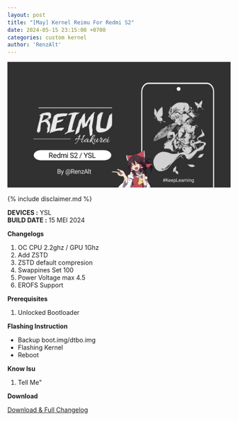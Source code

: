 ```yaml
---
layout: post
title: "[May] Kernel Reimu For Redmi S2"
date: 2024-05-15 23:15:00 +0700
categories: custom kernel
author: 'RenzAlt'
---
```

![Tenshin Banner](/assets/images/banner/reimu.jpg)

{% include disclaimer.md %}

**DEVICES :** YSL<br>
**BUILD DATE :** 15 MEI 2024<br>

**Changelogs**
<ol>
    <li>OC CPU 2.2ghz / GPU 1Ghz</li>
    <li>Add ZSTD</li>
    <li>ZSTD default compresion</li>
    <li>Swappines Set 100</li>
    <li>Power Voltage max 4.5</li>
    <li>EROFS Support</li>
</ol>

**Prerequisites**
<ol>
    <li>Unlocked Bootloader</li>
</ol>

**Flashing Instruction**
<ul>
    <li>Backup boot.img/dtbo.img</li>
    <li>Flashing Kernel</li>
    <li>Reboot</li>
</ul>

**Know Isu**
<ol>
    <li>Tell Me"</li>
</ol>

**Download**

[Download & Full Changelog](https://t.me/RenzAlt/44)




